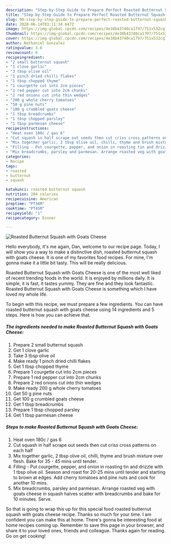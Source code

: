 ```yaml
---
description: "Step-by-Step Guide to Prepare Perfect Roasted Butternut Squash with Goats Cheese"
title: "Step-by-Step Guide to Prepare Perfect Roasted Butternut Squash with Goats Cheese"
slug: 90-step-by-step-guide-to-prepare-perfect-roasted-butternut-squash-with-goats-cheese
date: 2020-06-14T03:11:34.647Z
image: https://img-global.cpcdn.com/recipes/4e38b43740ca1797/751x532cq70/roasted-butternut-squash-with-goats-cheese-recipe-main-photo.jpg
thumbnail: https://img-global.cpcdn.com/recipes/4e38b43740ca1797/751x532cq70/roasted-butternut-squash-with-goats-cheese-recipe-main-photo.jpg
cover: https://img-global.cpcdn.com/recipes/4e38b43740ca1797/751x532cq70/roasted-butternut-squash-with-goats-cheese-recipe-main-photo.jpg
author: Nathaniel Gonzalez
ratingvalue: 3.6
reviewcount: 6
recipeingredient:
- "2 small butternut squash"
- "1 clove garlic"
- "3 tbsp olive oil"
- "1 pinch dried chilli flakes"
- "1 tbsp chopped thyme"
- "1 courgette cut into 2cm pieces"
- "1 red pepper cut into 2cm chunks"
- "2 red onions cut into thin wedges"
- "200 g whole cherry tomatoes"
- "50 g pine nuts"
- "100 g crumbled goats cheese"
- "1 tbsp breadcrumbs"
- "1 tbsp chopped parsley"
- "1 tbsp parmesan cheese"
recipeinstructions:
- "Heat oven 180c / gas 6"
- "Cut squash in half scrape out seeds then cut criss cross patterns on each half"
- "Mix together garlic, 2 tbsp olive oil, chilli, thyme and brush mixture over flesh. Bake for 35 - 45 mins until tender."
- "Filling - Put courgette, pepper, and onion in roasting tin and drizzle with 1 tbsp olive oil. Season and roast for 20-25 mins until tender and starting to brown at edges. Add cherry tomatoes and pine nuts and cook for another 10 mins."
- "Mix breadcrumbs, parsley and parmesan. Arrange roasted veg with goats cheese in squash halves scatter with breadcrumbs and bake for 10 minutes. Serve."
categories:
- Recipe
tags:
- roasted
- butternut
- squash

katakunci: roasted butternut squash 
nutrition: 204 calories
recipecuisine: American
preptime: "PT36M"
cooktime: "PT45M"
recipeyield: "1"
recipecategory: Dinner

---
```



![Roasted Butternut Squash with Goats Cheese](https://img-global.cpcdn.com/recipes/4e38b43740ca1797/751x532cq70/roasted-butternut-squash-with-goats-cheese-recipe-main-photo.jpg)

Hello everybody, it's me again, Dan, welcome to our recipe page. Today, I will show you a way to make a distinctive dish, roasted butternut squash with goats cheese. It is one of my favorites food recipes. For mine, I'm gonna make it a little bit tasty. This will be really delicious.



Roasted Butternut Squash with Goats Cheese is one of the most well liked of recent trending foods in the world. It is enjoyed by millions daily. It is simple, it is fast, it tastes yummy. They are fine and they look fantastic. Roasted Butternut Squash with Goats Cheese is something which I have loved my whole life.


To begin with this recipe, we must prepare a few ingredients. You can have roasted butternut squash with goats cheese using 14 ingredients and 5 steps. Here is how you can achieve that.

<!--inarticleads1-->

##### The ingredients needed to make Roasted Butternut Squash with Goats Cheese:

1. Prepare 2 small butternut squash
1. Get 1 clove garlic
1. Take 3 tbsp olive oil
1. Make ready 1 pinch dried chilli flakes
1. Get 1 tbsp chopped thyme
1. Prepare 1 courgette cut into 2cm pieces
1. Prepare 1 red pepper cut into 2cm chunks
1. Prepare 2 red onions cut into thin wedges
1. Make ready 200 g whole cherry tomatoes
1. Get 50 g pine nuts
1. Get 100 g crumbled goats cheese
1. Get 1 tbsp breadcrumbs
1. Prepare 1 tbsp chopped parsley
1. Get 1 tbsp parmesan cheese




<!--inarticleads2-->

##### Steps to make Roasted Butternut Squash with Goats Cheese:

1. Heat oven 180c / gas 6
1. Cut squash in half scrape out seeds then cut criss cross patterns on each half
1. Mix together garlic, 2 tbsp olive oil, chilli, thyme and brush mixture over flesh. Bake for 35 - 45 mins until tender.
1. Filling - Put courgette, pepper, and onion in roasting tin and drizzle with 1 tbsp olive oil. Season and roast for 20-25 mins until tender and starting to brown at edges. Add cherry tomatoes and pine nuts and cook for another 10 mins.
1. Mix breadcrumbs, parsley and parmesan. Arrange roasted veg with goats cheese in squash halves scatter with breadcrumbs and bake for 10 minutes. Serve.




So that is going to wrap this up for this special food roasted butternut squash with goats cheese recipe. Thanks so much for your time. I am confident you can make this at home. There's gonna be interesting food at home recipes coming up. Remember to save this page in your browser, and share it to your loved ones, friends and colleague. Thanks again for reading. Go on get cooking!

